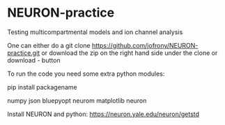 # NEURON-practice
Testing multicompartmental models and ion channel analysis

One can either do a git clone https://github.com/jofrony/NEURON-practice.git or download the zip on the right hand side under the clone or download - button

To run the code you need some extra python modules:

pip install packagename

numpy
json
bluepyopt
neurom
matplotlib
neuron

Install NEURON and python: https://neuron.yale.edu/neuron/getstd



